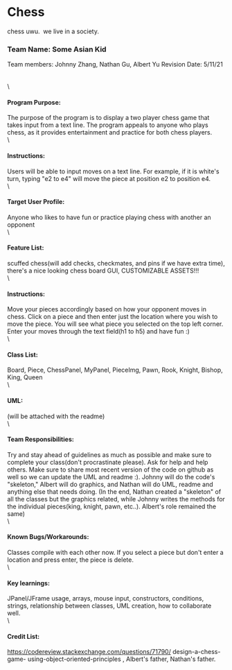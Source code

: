  # Chess 
chess uwu. 
we live in a society.
### Team Name: Some Asian Kid 
Team members: Johnny Zhang, Nathan Gu, Albert Yu
Revision Date: 5/11/21
\
\
\
\
#### Program Purpose: 
The purpose of the program is to display a two player chess game that takes input from a text line. The program appeals to anyone who plays chess, as it provides entertainment and practice for both chess players.
\
\

#### Instructions: 
Users will be able to input moves on a text line. For example, if it is white's turn, typing "e2 to e4" will move the piece at position e2 to position e4.
\
\
#### Target User Profile: 
Anyone who likes to have fun or practice playing chess with another an opponent
\
\
#### Feature List: 
scuffed chess(will add checks, checkmates, and pins if we have extra time), there's a nice looking chess board GUI, CUSTOMIZABLE ASSETS!!!
\
\
#### Instructions: 
Move your pieces accordingly based on how your opponent moves in chess. Click on a piece and then enter just the location where you wish to move the piece. You will see what piece you selected on the top left corner. Enter your moves through the text field(h1 to h5) and have fun :)
\
\
#### Class List: 
Board, Piece, ChessPanel, MyPanel, PieceImg, Pawn, Rook, Knight, Bishop, King, Queen
\
\
#### UML: 
(will be attached with the readme)
\
\
#### Team Responsibilities:
Try and stay ahead of guidelines as much as possible and make sure to complete your class(don't procrastinate please). Ask for help and help others. Make sure to share most recent version of the code on github as well so we can update the UML and readme :). Johnny will do the code's "skeleton," Albert will do graphics, and Nathan will do UML, readme and anything else that needs doing. (In the end, Nathan created a "skeleton" of all the classes but the graphics related, while Johnny writes the methods for the individual pieces(king, knight, pawn, etc..). Albert's role remained the same)
\
\
#### Known Bugs/Workarounds:
Classes compile with each other now. If you select a piece but don't enter a location and press enter, the piece is delete. 
\
\
#### Key learnings: 
JPanel/JFrame usage, arrays, mouse input, constructors, conditions, strings, relationship between classes, UML creation, how to collaborate well.
\
\
#### Credit List: 
https://codereview.stackexchange.com/questions/71790/ design-a-chess-game- using-object-oriented-principles , Albert's father, Nathan's father.

  
